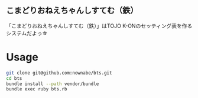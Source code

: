 こまどりおねえちゃんしすてむ（鉄）
----

「こまどりおねえちゃんしすてむ（鉄）」はTOJO K-ONのセッティング表を作るシステムだよっ☆

# Usage

```bash
git clone git@github.com:nownabe/bts.git
cd bts
bundle install --path vendor/bundle
bundle exec ruby bts.rb
```

